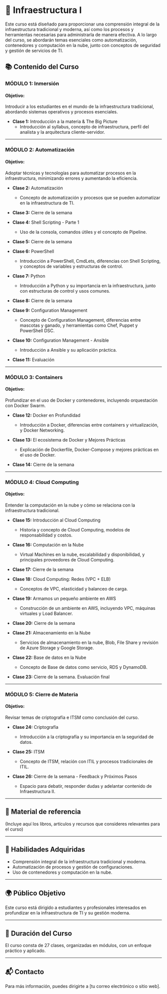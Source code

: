 # 🚀 Infraestructura I

Este curso está diseñado para proporcionar una comprensión integral de la infraestructura tradicional y moderna, así como los procesos y herramientas necesarias para administrarla de manera efectiva. A lo largo del curso, se abordarán temas esenciales como automatización, contenedores y computación en la nube, junto con conceptos de seguridad y gestión de servicios de TI.

## 📚 Contenido del Curso

### **MÓDULO 1: Inmersión**
#### Objetivo:
Introducir a los estudiantes en el mundo de la infraestructura tradicional, abordando sistemas operativos y procesos esenciales.

- **Clase 1:** Introducción a la materia & The Big Picture
  - Introducción al syllabus, concepto de infraestructura, perfil del analista y la arquitectura cliente-servidor.

---

### **MÓDULO 2: Automatización**
#### Objetivo:
Adoptar técnicas y tecnologías para automatizar procesos en la infraestructura, minimizando errores y aumentando la eficiencia.

- **Clase 2:** Automatización
  - Concepto de automatización y procesos que se pueden automatizar en la infraestructura de TI.

- **Clase 3:** Cierre de la semana

- **Clase 4:** Shell Scripting - Parte 1
  - Uso de la consola, comandos útiles y el concepto de Pipeline.

- **Clase 5:** Cierre de la semana

- **Clase 6:** PowerShell
  - Introducción a PowerShell, CmdLets, diferencias con Shell Scripting, y conceptos de variables y estructuras de control.

- **Clase 7:** Python
  - Introducción a Python y su importancia en la infraestructura, junto con estructuras de control y usos comunes.

- **Clase 8:** Cierre de la semana

- **Clase 9:** Configuration Management
  - Concepto de Configuration Management, diferencias entre mascotas y ganado, y herramientas como Chef, Puppet y PowerShell DSC.

- **Clase 10:** Configuration Management - Ansible
  - Introducción a Ansible y su aplicación práctica.

- **Clase 11:** Evaluación

---

### **MÓDULO 3: Containers**
#### Objetivo:
Profundizar en el uso de Docker y contenedores, incluyendo orquestación con Docker Swarm.

- **Clase 12:** Docker en Profundidad
  - Introducción a Docker, diferencias entre containers y virtualización, y Docker Networking.

- **Clase 13:** El ecosistema de Docker y Mejores Prácticas
  - Explicación de Dockerfile, Docker-Compose y mejores prácticas en el uso de Docker.

- **Clase 14:** Cierre de la semana

---

### **MÓDULO 4: Cloud Computing**
#### Objetivo:
Entender la computación en la nube y cómo se relaciona con la infraestructura tradicional.

- **Clase 15:** Introducción al Cloud Computing
  - Historia y concepto de Cloud Computing, modelos de responsabilidad y costos.

- **Clase 16:** Computación en la Nube
  - Virtual Machines en la nube, escalabilidad y disponibilidad, y principales proveedores de Cloud Computing.

- **Clase 17:** Cierre de la semana

- **Clase 18:** Cloud Computing: Redes (VPC + ELB)
  - Conceptos de VPC, elasticidad y balanceo de carga.

- **Clase 19:** Armamos un pequeño ambiente en AWS
  - Construcción de un ambiente en AWS, incluyendo VPC, máquinas virtuales y Load Balancer.

- **Clase 20:** Cierre de la semana

- **Clase 21:** Almacenamiento en la Nube
  - Servicios de almacenamiento en la nube, Blob, File Share y revisión de Azure Storage y Google Storage.

- **Clase 22:** Base de datos en la Nube
  - Concepto de Base de datos como servicio, RDS y DynamoDB.

- **Clase 23:** Cierre de la semana. Evaluación final

---

### **MÓDULO 5: Cierre de Materia**
#### Objetivo:
Revisar temas de criptografía e ITSM como conclusión del curso.

- **Clase 24:** Criptografía
  - Introducción a la criptografía y su importancia en la seguridad de datos.

- **Clase 25:** ITSM
  - Concepto de ITSM, relación con ITIL y procesos tradicionales de ITIL.

- **Clase 26:** Cierre de la semana - Feedback y Próximos Pasos
  - Espacio para debatir, responder dudas y adelantar contenido de Infraestructura II.

---

## 📖 Material de referencia
(Incluye aquí los libros, artículos y recursos que consideres relevantes para el curso)

---

## 🔑 Habilidades Adquiridas
- Comprensión integral de la infraestructura tradicional y moderna.
- Automatización de procesos y gestión de configuraciones.
- Uso de contenedores y computación en la nube.

---

## 🌍 Público Objetivo
Este curso está dirigido a estudiantes y profesionales interesados en profundizar en la infraestructura de TI y su gestión moderna.

---

## 📅 Duración del Curso
El curso consta de 27 clases, organizadas en módulos, con un enfoque práctico y aplicado.

---

## 📬 Contacto
Para más información, puedes dirigirte a [tu correo electrónico o sitio web].
